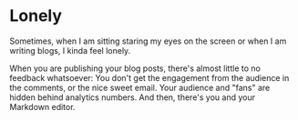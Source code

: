 # Lonely

Sometimes, when I am sitting staring my eyes on the screen or when I am writing blogs, I kinda feel lonely.

When you are publishing your blog posts, there's almost little to no feedback whatsoever: You don't get the engagement from the audience in the comments, or the nice sweet email. Your audience and "fans" are hidden behind analytics numbers. And then, there's you and your Markdown editor.